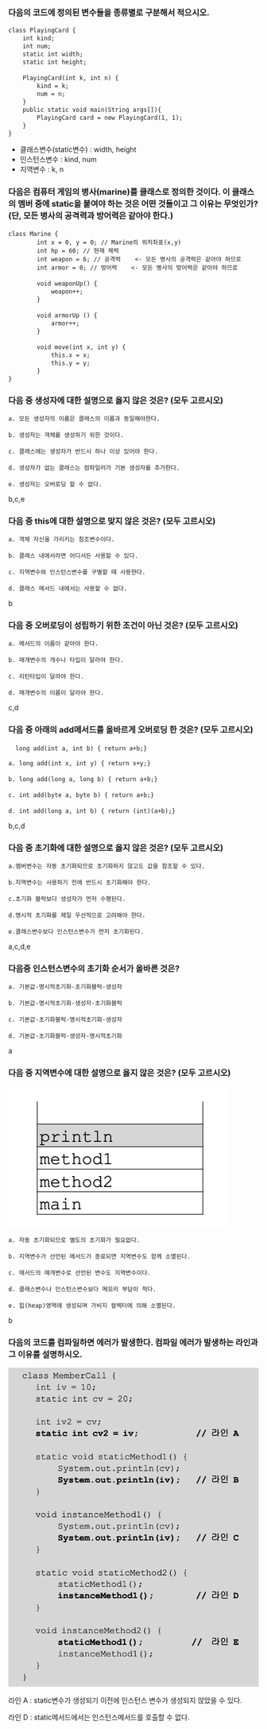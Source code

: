 
### 다음의 코드에 정의된 변수들을 종류별로 구분해서 적으시오.

    class PlayingCard {
        int kind;
        int num;
        static int width;
        static int height;

        PlayingCard(int k, int n) {
            kind = k;
            num = n;
        }
        public static void main(String args[]){
            PlayingCard card = new PlayingCard(1, 1);
        }
    }


- 클래스변수(static변수) : width, height
- 인스턴스변수 : kind, num
- 지역변수 : k, n


### 다음은 컴퓨터 게임의 병사(marine)를 클래스로 정의한 것이다. 이 클래스의 멤버 중에 static을 붙여야 하는 것은 어떤 것들이고 그 이유는 무엇인가?(단, 모든 병사의 공격력과 방어력은 같아야 한다.)


    class Marine {
            int x = 0, y = 0; // Marine의 위치좌표(x,y)
            int hp = 60; // 현재 체력
            int weapon = 6; // 공격력    <- 모든 병사의 공격력은 같아야 하므로
            int armor = 0; // 방어력    <- 모든 병사의 방어력은 같아야 하므로

            void weaponUp() {
                weapon++;
            }

            void armorUp () {
                armor++;
            }

            void move(int x, int y) {
                this.x = x;
                this.y = y;
            }
    }



### 다음 중 생성자에 대한 설명으로 옳지 않은 것은? (모두 고르시오) 

    a. 모든 생성자의 이름은 클래스의 이름과 동일해야한다.

    b. 생성자는 객체를 생성하기 위한 것이다.

    c. 클래스에는 생성자가 반드시 하나 이상 있어야 한다.

    d. 생성자가 없는 클래스는 컴파일러가 기본 생성자를 추가한다. 
    
    e. 생성자는 오버로딩 할 수 없다.

b,c,e

### 다음 중 this에 대한 설명으로 맞지 않은 것은? (모두 고르시오) 

    a. 객체 자신을 가리키는 참조변수이다.

    b. 클래스 내에서라면 어디서든 사용할 수 있다.

    c. 지역변수와 인스턴스변수를 구별할 때 사용한다.
    
    d. 클래스 메서드 내에서는 사용할 수 없다.

b

### 다음 중 오버로딩이 성립하기 위한 조건이 아닌 것은? (모두 고르시오) 

    a. 메서드의 이름이 같아야 한다.

    b. 매개변수의 개수나 타입이 달라야 한다.

    c. 리턴타입이 달라야 한다.

    d. 매개변수의 이름이 달라야 한다.

c,d

### 다음 중 아래의 add메서드를 올바르게 오버로딩 한 것은? (모두 고르시오) 
``  
long add(int a, int b) { return a+b;}
``

    a. long add(int x, int y) { return x+y;}
    
    b. long add(long a, long b) { return a+b;}
    
    c. int add(byte a, byte b) { return a+b;}
    
    d. int add(long a, int b) { return (int)(a+b);}

b,c,d

### 다음 중 초기화에 대한 설명으로 옳지 않은 것은? (모두 고르시오) 

    a.멤버변수는 자동 초기화되므로 초기화하지 않고도 값을 참조할 수 있다. 
    
    b.지역변수는 사용하기 전에 반드시 초기화해야 한다.

    c.초기화 블럭보다 생성자가 먼저 수행된다.
    
    d.명시적 초기화를 제일 우선적으로 고려해야 한다. 
    
    e.클래스변수보다 인스턴스변수가 먼저 초기화된다.

a,c,d,e

### 다음중 인스턴스변수의 초기화 순서가 올바른 것은? 
    
    a. 기본값-명시적초기화-초기화블럭-생성자
    
    b. 기본값-명시적초기화-생성자-초기화블럭
    
    c. 기본값-초기화블럭-명시적초기화-생성자
    
    d. 기본값-초기화블럭-생성자-명시적초기화
a



### 다음 중 지역변수에 대한 설명으로 옳지 않은 것은? (모두 고르시오) 

![](./%EC%8A%A4%ED%81%AC%EB%A6%B0%EC%83%B7%202022-05-01%20%EC%98%A4%ED%9B%84%201.08.47.png)
    
    a. 자동 초기화되므로 별도의 초기화가 필요없다.

    b. 지역변수가 선언된 메서드가 종료되면 지역변수도 함께 소멸된다.

    c. 매서드의 매개변수로 선언된 변수도 지역변수이다.

    d. 클래스변수나 인스턴스변수보다 메모리 부담이 적다.

    e. 힙(heap)영역에 생성되며 가비지 컬렉터에 의해 소멸된다.

b


### 다음의 코드를 컴파일하면 에러가 발생한다. 컴파일 에러가 발생하는 라인과 그 이유를 설명하시오.

![](./%EC%8A%A4%ED%81%AC%EB%A6%B0%EC%83%B7%202022-05-01%20%EC%98%A4%ED%9B%84%201.23.59.png)

라인 A : static변수가 생성되기 이전에 인스턴스 변수가 생성되지 않았을 수 있다. 

라인 D : static메서드에서는 인스턴스메서드를 호출할 수 없다.